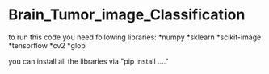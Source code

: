 # Brain_Tumor_image_Classification

to run this code you need following libraries:
*numpy
*sklearn
*scikit-image
*tensorflow
*cv2
*glob

you can install all the libraries via "pip install ...."

